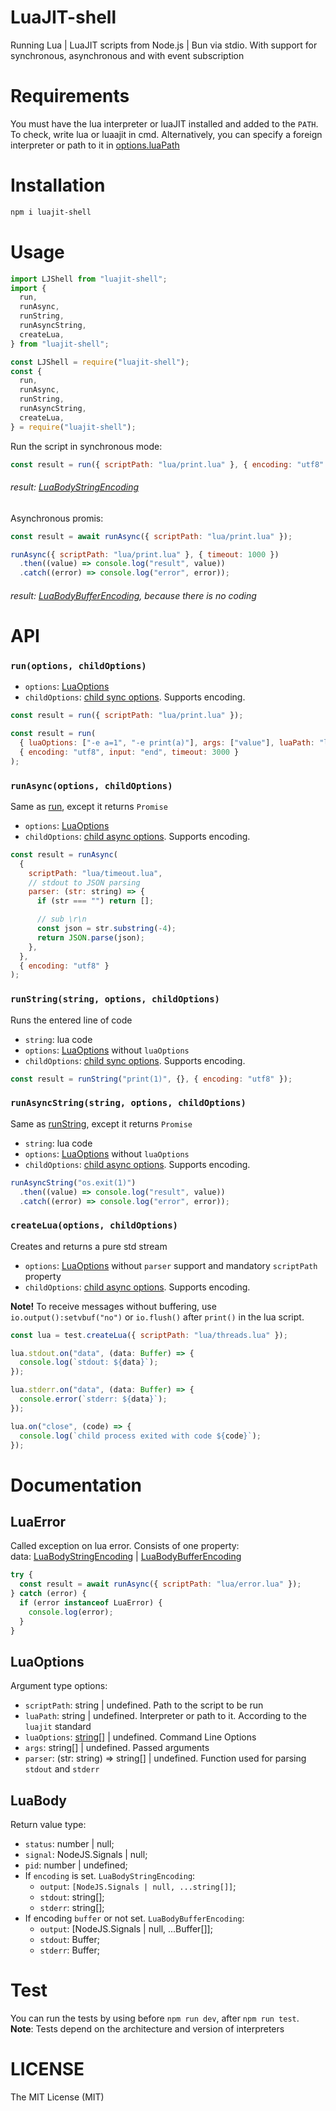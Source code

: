 # LuaJIT-shell

Running Lua | LuaJIT scripts from Node.js | Bun via stdio. With support for synchronous, asynchronous and with event subscription

# Requirements

You must have the lua interpreter or luaJIT installed and added to the `PATH`. To check, write lua or luaajit in cmd. Alternatively, you can specify a foreign interpreter or path to it in [options.luaPath](LuaOptions)

# Installation

```bash
npm i luajit-shell
```

# Usage

```javascript
import LJShell from "luajit-shell";
import {
  run,
  runAsync,
  runString,
  runAsyncString,
  createLua,
} from "luajit-shell";
```

```javascript
const LJShell = require("luajit-shell");
const {
  run,
  runAsync,
  runString,
  runAsyncString,
  createLua,
} = require("luajit-shell");
```

Run the script in synchronous mode:

```javascript
const result = run({ scriptPath: "lua/print.lua" }, { encoding: "utf8" });
```

###### result: [LuaBodyStringEncoding](LuaBody)

Asynchronous promis:

```javascript
const result = await runAsync({ scriptPath: "lua/print.lua" });
```

```javascript
runAsync({ scriptPath: "lua/print.lua" }, { timeout: 1000 })
  .then((value) => console.log("result", value))
  .catch((error) => console.log("error", error));
```

###### result: [LuaBodyBufferEncoding](LuaBody), because there is no coding

# API

### `run(options, childOptions)`

- `options`: [LuaOptions](LuaOptions)
- `childOptions`: [child sync options](https://nodejs.org/api/child_process.html#child_processspawnsynccommand-args-options). Supports encoding.

```javascript
const result = run({ scriptPath: "lua/print.lua" });

const result = run(
  { luaOptions: ["-e a=1", "-e print(a)"], args: ["value"], luaPath: "lua" },
  { encoding: "utf8", input: "end", timeout: 3000 }
);
```

### `runAsync(options, childOptions)`

Same as [run](run), except it returns `Promise`

- `options`: [LuaOptions](LuaOptions)
- `childOptions`: [child async options](https://nodejs.org/api/child_process.html#child_processspawncommand-args-options). Supports encoding.

```javascript
const result = runAsync(
  {
    scriptPath: "lua/timeout.lua",
    // stdout to JSON parsing
    parser: (str: string) => {
      if (str === "") return [];

      // sub \r\n
      const json = str.substring(-4);
      return JSON.parse(json);
    },
  },
  { encoding: "utf8" }
);
```

### `runString(string, options, childOptions)`

Runs the entered line of code

- `string`: lua code
- `options`: [LuaOptions](LuaOptions) without `luaOptions`
- `childOptions`: [child sync options](https://nodejs.org/api/child_process.html#child_processspawnsynccommand-args-options). Supports encoding.

```javascript
const result = runString("print(1)", {}, { encoding: "utf8" });
```

### `runAsyncString(string, options, childOptions)`

Same as [runString](runString), except it returns `Promise`

- `string`: lua code
- `options`: [LuaOptions](LuaOptions) without `luaOptions`
- `childOptions`: [child async options](https://nodejs.org/api/child_process.html#child_processspawncommand-args-options). Supports encoding.

```javascript
runAsyncString("os.exit(1)")
  .then((value) => console.log("result", value))
  .catch((error) => console.log("error", error));
```

### `createLua(options, childOptions)`

Creates and returns a pure std stream

- `options`: [LuaOptions](LuaOptions) without `parser` support and mandatory `scriptPath` property
- `childOptions`: [child async options](https://nodejs.org/api/child_process.html#child_processspawncommand-args-options). Supports encoding.

**Note!** To receive messages without buffering, use `io.output():setvbuf("no")` or `io.flush()` after `print()` in the lua script.

```javascript
const lua = test.createLua({ scriptPath: "lua/threads.lua" });

lua.stdout.on("data", (data: Buffer) => {
  console.log(`stdout: ${data}`);
});

lua.stderr.on("data", (data: Buffer) => {
  console.error(`stderr: ${data}`);
});

lua.on("close", (code) => {
  console.log(`child process exited with code ${code}`);
});
```

# Documentation

## LuaError

Called exception on lua error. Consists of one property:<br/>
data: [LuaBodyStringEncoding](LuaBody) | [LuaBodyBufferEncoding](LuaBody)

```javascript
try {
  const result = await runAsync({ scriptPath: "lua/error.lua" });
} catch (error) {
  if (error instanceof LuaError) {
    console.log(error);
  }
}
```

## LuaOptions

Argument type options:

- `scriptPath`: string | undefined. Path to the script to be run
- `luaPath`: string | undefined. Interpreter or path to it. According to the `luajit` standard
- `luaOptions`: [string[]](https://luajit.org/running.html) | undefined. Command Line Options
- `args`: string[] | undefined. Passed arguments
- `parser`: (str: string) => string[] | undefined. Function used for parsing `stdout` and `stderr`

## LuaBody

Return value type:

- `status`: number | null;
- `signal`: NodeJS.Signals | null;
- `pid`: number | undefined;
- If `encoding` is set. `LuaBodyStringEncoding`:
  - `output`: `[NodeJS.Signals | null, ...string[]]`;
  - `stdout`: string[];
  - `stderr`: string[];
- If encoding `buffer` or not set. `LuaBodyBufferEncoding`:
  - `output`: [NodeJS.Signals | null, ...Buffer[]];
  - `stdout`: Buffer;
  - `stderr`: Buffer;

# Test

You can run the tests by using before `npm run dev`, after `npm run test`.<br/>
**Note**: Tests depend on the architecture and version of interpreters

# LICENSE

The MIT License (MIT)
